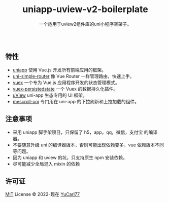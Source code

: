 <h1 align="center">
uniapp-uview-v2-boilerplate
</h1>

<p align="center">
一个适用于uview2组件库的uni小程序空架子。
<p>

<br>
<br>

## 特性

- [uniapp](https://uniapp.dcloud.io/) 使用 Vue.js 开发所有前端应用的框架。
- [uni-simple-router](https://hhyang.cn/v2/) 像 Vue Router 一样管理路由，快速上手。
- [vuex](https://v3.vuex.vuejs.org/zh/) 一个专为 Vue.js 应用程序开发的状态管理模式。
- [vuex-persistedstate](https://github.com/robinvdvleuten/vuex-persistedstate) 一个 Vuex 的数据持久化插件。
- [uView](https://www.uviewui.com/) uni-app 生态专用的 UI 框架。
- [mescroll-uni](https://www.mescroll.com/uni.html/) 专门用在 uni-app 的下拉刷新和上拉加载的组件。

## 注意事项

- 采用 uniapp 脚手架项目，只保留了 h5，app，qq，微信，支付宝 的编译器。
- 不要随意升级 uni 的编译器版本，否则可能出现依赖变多，vue 依赖版本不同等问题。
- 因为 uniapp 和 uview 的坑，只支持原生 npm 安装依赖。
- 尽可能减少全局混入 mixin 的依赖

## 许可证

[MIT](./LICENSE) License © 2022-现在 [YuCarl77](https://gitee.com/yucarl77)
